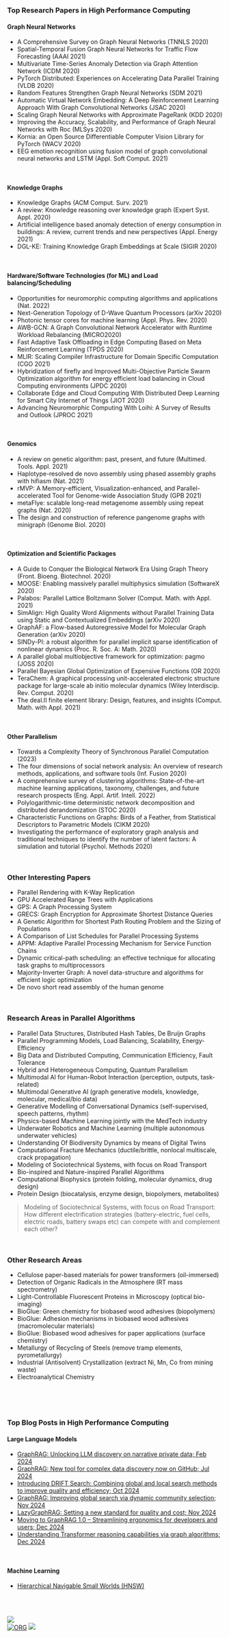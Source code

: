 <!-- | 🧪 [XXX](https://github.com/puzzlef/XXX) | DDD | -->


### Top Research Papers in High Performance Computing

#### Graph Neural Networks

- A Comprehensive Survey on Graph Neural Networks (TNNLS 2020)
- Spatial-Temporal Fusion Graph Neural Networks for Traffic Flow Forecasting (AAAI 2021)
- Multivariate Time-Series Anomaly Detection via Graph Attention Network (ICDM 2020)
- PyTorch Distributed: Experiences on Accelerating Data Parallel Training (VLDB 2020)
- Random Features Strengthen Graph Neural Networks (SDM 2021)
- Automatic Virtual Network Embedding: A Deep Reinforcement Learning Approach With Graph Convolutional Networks (JSAC 2020)
- Scaling Graph Neural Networks with Approximate PageRank (KDD 2020)
- Improving the Accuracy, Scalability, and Performance of Graph Neural Networks with Roc (MLSys 2020)
- Kornia: an Open Source Differentiable Computer Vision Library for PyTorch (WACV 2020)
- EEG emotion recognition using fusion model of graph convolutional neural networks and LSTM (Appl. Soft Comput. 2021)

<br>


#### Knowledge Graphs

- Knowledge Graphs (ACM Comput. Surv. 2021)
- A review: Knowledge reasoning over knowledge graph (Expert Syst. Appl. 2020)
- Artificial intelligence based anomaly detection of energy consumption in buildings: A review, current trends and new perspectives (Appl. Energy 2021)
- DGL-KE: Training Knowledge Graph Embeddings at Scale (SIGIR 2020)

<br>


#### Hardware/Software Technologies (for ML) and Load balancing/Scheduling

- Opportunities for neuromorphic computing algorithms and applications (Nat. 2022)
- Next-Generation Topology of D-Wave Quantum Processors (arXiv 2020)
- Photonic tensor cores for machine learning (Appl. Phys. Rev. 2020)
- AWB-GCN: A Graph Convolutional Network Accelerator with Runtime Workload Rebalancing (MICRO2020)
- Fast Adaptive Task Offloading in Edge Computing Based on Meta Reinforcement Learning (TPDS 2020)
- MLIR: Scaling Compiler Infrastructure for Domain Specific Computation (CGO 2021)
- Hybridization of firefly and Improved Multi-Objective Particle Swarm Optimization algorithm for energy efficient load balancing in Cloud Computing environments (JPDC 2020)
- Collaborate Edge and Cloud Computing With Distributed Deep Learning for Smart City Internet of Things (JIOT 2020)
- Advancing Neuromorphic Computing With Loihi: A Survey of Results and Outlook (JPROC 2021)

<br>


#### Genomics

- A review on genetic algorithm: past, present, and future (Multimed. Tools. Appl. 2021)
- Haplotype-resolved de novo assembly using phased assembly graphs with hifiasm (Nat. 2021)
- rMVP: A Memory-efficient, Visualization-enhanced, and Parallel-accelerated Tool for Genome-wide Association Study (GPB 2021)
- metaFlye: scalable long-read metagenome assembly using repeat graphs (Nat. 2020)
- The design and construction of reference pangenome graphs with minigraph (Genome Biol. 2020)

<br>


#### Optimization and Scientific Packages

- A Guide to Conquer the Biological Network Era Using Graph Theory (Front. Bioeng. Biotechnol. 2020)
- MOOSE: Enabling massively parallel multiphysics simulation (SoftwareX 2020)
- Palabos: Parallel Lattice Boltzmann Solver (Comput. Math. with Appl. 2021)
- SimAlign: High Quality Word Alignments without Parallel Training Data using Static and Contextualized Embeddings (arXiv 2020)
- GraphAF: a Flow-based Autoregressive Model for Molecular Graph Generation (arXiv 2020)
- SINDy-PI: a robust algorithm for parallel implicit sparse identification of nonlinear dynamics (Proc. R. Soc. A: Math. 2020)
- A parallel global multiobjective framework for optimization: pagmo (JOSS 2020)
- Parallel Bayesian Global Optimization of Expensive Functions (OR 2020)
- TeraChem: A graphical processing unit-accelerated electronic structure package for large-scale ab initio molecular dynamics (Wiley Interdiscip. Rev. Comput. 2020)
- The deal.II finite element library: Design, features, and insights (Comput. Math. with Appl. 2021)

<br>


#### Other Parallelism

- Towards a Complexity Theory of Synchronous Parallel Computation (2023)
- The four dimensions of social network analysis: An overview of research methods, applications, and software tools (Inf. Fusion 2020)
- A comprehensive survey of clustering algorithms: State-of-the-art machine learning applications, taxonomy, challenges, and future research prospects (Eng. Appl. Artif. Intell. 2022)
- Polylogarithmic-time deterministic network decomposition and distributed derandomization (STOC 2020)
- Characteristic Functions on Graphs: Birds of a Feather, from Statistical Descriptors to Parametric Models (CIKM 2020)
- Investigating the performance of exploratory graph analysis and traditional techniques to identify the number of latent factors: A simulation and tutorial (Psychol. Methods 2020)

<br>


### Other Interesting Papers

- Parallel Rendering with K-Way Replication
- GPU Accelerated Range Trees with Applications
- GPS: A Graph Processing System
- GRECS: Graph Encryption for Approximate Shortest Distance Queries
- A Genetic Algorithm for Shortest Path Routing Problem and the Sizing of Populations
- A Comparison of List Schedules for Parallel Processing Systems
- APPM: Adaptive Parallel Processing Mechanism for Service Function Chains
- Dynamic critical-path scheduling: an effective technique for allocating task graphs to multiprocessors
- Majority-Inverter Graph: A novel data-structure and algorithms for efficient logic optimization
- De novo short read assembly of the human genome

<br>


### Research Areas in Parallel Algorithms

- Parallel Data Structures, Distributed Hash Tables, De Bruijn Graphs
- Parallel Programming Models, Load Balancing, Scalability, Energy-Efficiency
- Big Data and Distributed Computing, Communication Efficiency, Fault Tolerance
- Hybrid and Heterogeneous Computing, Quantum Parallelism
- Multimodal AI for Human-Robot Interaction (perception, outputs, task-related)
- Multimodal Generative AI (graph generative models, knowledge, molecular, medical/bio data)
- Generative Modelling of Conversational Dynamics (self-supervised, speech patterns, rhythm)
- Physics-based Machine Learning jointly with the MedTech industry
- Underwater Robotics and Machine Learning (multiple autonomous underwater vehicles)
- Understanding Of Biodiversity Dynamics by means of Digital Twins
- Computational Fracture Mechanics (ductile/brittle, nonlocal multiscale, crack propagation)
- Modeling of Sociotechnical Systems, with focus on Road Transport
- Bio-inspired and Nature-inspired Parallel Algorithms
- Computational Biophysics (protein folding, molecular dynamics, drug design)
- Protein Design (biocatalysis, enzyme design, biopolymers, metabolites)

> Modeling of Sociotechnical Systems, with focus on Road Transport: How different electrification strategies (battery-electric, fuel cells, electric roads, battery swaps etc) can compete with and complement each other?

<br>


### Other Research Areas

- Cellulose paper-based materials for power transformers (oil-immersed)
- Detection of Organic Radicals in the Atmosphere (RT mass spectrometry)
- Light-Controllable Fluorescent Proteins in Microscopy (optical bio-imaging)
- BioGlue: Green chemistry for biobased wood adhesives (biopolymers)
- BioGlue: Adhesion mechanisms in biobased wood adhesives (macromolecular materials)
- BioGlue: Biobased wood adhesives for paper applications (surface chemistry)
- Metallurgy of Recycling of Steels (remove tramp elements, pyrometallurgy)
- Industrial (Antisolvent) Crystallization (extract Ni, Mn, Co from mining waste)
- Electroanalytical Chemistry

<br>
<br>
<br>


### Top Blog Posts in High Performance Computing

#### Large Language Models

- [GraphRAG: Unlocking LLM discovery on narrative private data; Feb 2024](https://www.microsoft.com/en-us/research/blog/graphrag-unlocking-llm-discovery-on-narrative-private-data/)
- [GraphRAG: New tool for complex data discovery now on GitHub; Jul 2024](https://www.microsoft.com/en-us/research/blog/graphrag-new-tool-for-complex-data-discovery-now-on-github/)
- [Introducing DRIFT Search: Combining global and local search methods to improve quality and efficiency; Oct 2024](https://www.microsoft.com/en-us/research/blog/introducing-drift-search-combining-global-and-local-search-methods-to-improve-quality-and-efficiency/)
- [GraphRAG: Improving global search via dynamic community selection; Nov 2024](https://www.microsoft.com/en-us/research/blog/graphrag-improving-global-search-via-dynamic-community-selection/)
- [LazyGraphRAG: Setting a new standard for quality and cost; Nov 2024](https://www.microsoft.com/en-us/research/blog/lazygraphrag-setting-a-new-standard-for-quality-and-cost/)
- [Moving to GraphRAG 1.0 – Streamlining ergonomics for developers and users; Dec 2024](https://www.microsoft.com/en-us/research/blog/moving-to-graphrag-1-0-streamlining-ergonomics-for-developers-and-users/)
- [Understanding Transformer reasoning capabilities via graph algorithms; Dec 2024](https://research.google/blog/understanding-transformer-reasoning-capabilities-via-graph-algorithms/)

<br>


#### Machine Learning

- [Hierarchical Navigable Small Worlds (HNSW)](https://www.pinecone.io/learn/series/faiss/hnsw/)

<br>
<br>


[![](https://raw.githubusercontent.com/qb40/designs/gh-pages/0/image/11.png)](https://puzzlef.github.io)<br>
[![ORG](https://img.shields.io/badge/org-puzzlef-green?logo=Org)](https://puzzlef.github.io)
![](https://ga-beacon.deno.dev/G-KD28SG54JQ:hbAybl6nQFOtmVxW4if3xw/puzzlef.github.io)
